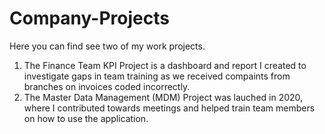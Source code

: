 # Company-Projects
Here you can find see two of my work projects.
1. The Finance Team KPI Project is a dashboard and report I created to investigate gaps in team training as we received compaints from branches on invoices coded incorrectly.
2. The Master Data Management (MDM) Project was lauched in 2020, where I contributed towards meetings and helped train team members on how to use the application.
